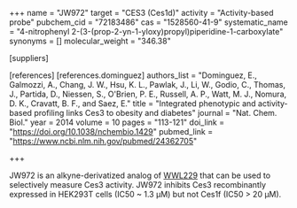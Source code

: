 +++
name = "JW972"
target = "CES3 (Ces1d)"
activity = "Activity-based probe"
pubchem_cid = "72183486"
cas = "1528560-41-9"
systematic_name = "4-nitrophenyl 2-(3-(prop-2-yn-1-yloxy)propyl)piperidine-1-carboxylate"
synonyms = []
molecular_weight = "346.38"

[suppliers]

[references]
    [references.dominguez]
        authors_list = "Dominguez, E., Galmozzi, A., Chang, J. W., Hsu, K. L., Pawlak, J., Li, W., Godio, C., Thomas, J., Partida, D., Niessen, S., O'Brien, P. E., Russell, A. P., Watt, M. J., Nomura, D. K., Cravatt, B. F., and Saez, E."
        title = "Integrated phenotypic and activity-based profiling links Ces3 to obesity and diabetes"
        journal = "Nat. Chem. Biol."
        year = 2014
        volume = 10
        pages = "113-121"
        doi_link = "https://doi.org/10.1038/nchembio.1429"
        pubmed_link = "https://www.ncbi.nlm.nih.gov/pubmed/24362705"

+++

JW972 is an alkyne-derivatized analog of <a href="#wwl229" class="js-scroll-trigger">WWL229</a> that can be used to selectively measure Ces3 activity. JW972 inhibits Ces3 recombinantly expressed in HEK293T cells (IC50 ~ 1.3 μM) but	not Ces1f (IC50 &gt; 20 μM).
